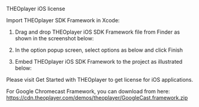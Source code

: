 THEOplayer iOS license

Import THEOplayer SDK Framework in Xcode:

 1. Drag and drop THEOplayer iOS SDK Framework file from Finder as shown in the screenshot below:

 2. In the option popup screen, select options as below and click Finish

 3. Embed THEOplayer iOS SDK Framework to the project as illustrated below:

Please visit Get Started with THEOplayer to get license for iOS applications.

For Google Chromecast Framework, you can download from here: https://cdn.theoplayer.com/demos/theoplayer/GoogleCast.framework.zip


